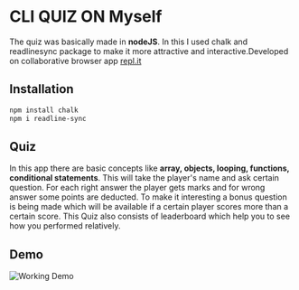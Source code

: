 # CLI QUIZ ON Myself

The quiz was basically made in **nodeJS**. In this I used chalk and readlinesync package to make it more attractive and interactive.Developed on collaborative browser app [repl.it](https://repl.it/@KUNALGUPTA9/QnA-AboutMe?embed=1&output=1#index.js)

## Installation

```sh
npm install chalk
npm i readline-sync
```

## Quiz
 
 In this app there are basic concepts like **array, objects, looping, functions, conditional statements**.
 This will take the player's name and ask certain question. For each right answer the player gets marks and for wrong answer some points are deducted.
 To make it interesting a bonus question is being made which will be available if a certain player scores more than a certain score.
 This Quiz also consists of leaderboard which help you to see how you performed relatively.

## Demo

![Working Demo](https://github.com/DarkShadow20/QnA/tree/main/demo/demo.gif)
